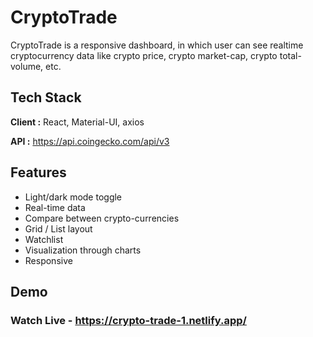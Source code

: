 # CryptoTrade

CryptoTrade is a responsive dashboard, in which user can see realtime cryptocurrency data like crypto price, crypto market-cap, crypto total-volume, etc.

## Tech Stack

**Client :** React, Material-UI, axios

**API :** https://api.coingecko.com/api/v3

## Features

- Light/dark mode toggle
- Real-time data
- Compare between crypto-currencies
- Grid / List layout
- Watchlist
- Visualization through charts
- Responsive

## Demo

### Watch Live - https://crypto-trade-1.netlify.app/
